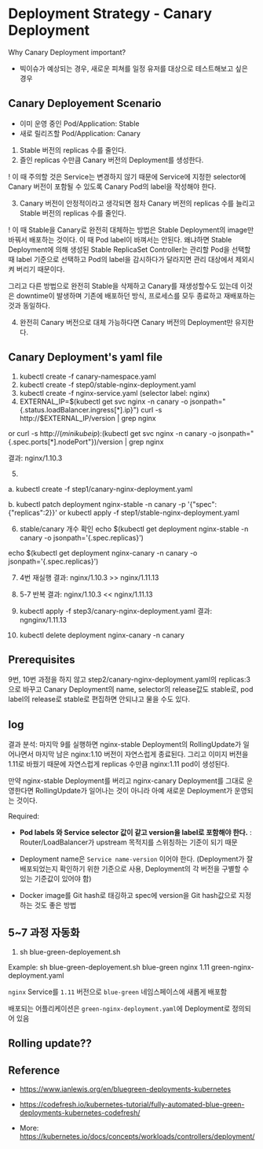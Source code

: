 # Deployment Strategy - Canary Deployment

Why Canary Deployment important?
- 빅이슈가 예상되는 경우, 새로운 피쳐를 일정 유저를 대상으로 테스트해보고 싶은 경우

## Canary Deployement Scenario

- 이미 운영 중인 Pod/Application: Stable
- 새로 릴리즈할 Pod/Application: Canary

1. Stable 버전의 replicas 수를 줄인다.
2. 즐인 replicas 수만큼 Canary 버전의 Deployment를 생성한다.

! 이 때 주의할 것은 Service는 변경하지 않기 때문에 Service에 지정한 selector에 Canary 버전이 포함될 수 있도록 Canary Pod의 label을 작성해야 한다.

3. Canary 버전이 안정적이라고 생각되면 점차 Canary 버전의 replicas 수를 늘리고 Stable 버전의 replicas 수를 줄인다.

! 이 때 Stable을 Canary로 완전히 대체하는 방법은 Stable Deployment의 image만 바꿔서 배포하는 것이다. 이 때 Pod label이 바껴서는 안된다. 왜냐하면 Stable Deployment에 의해 생성된 Stable ReplicaSet Controller는 관리할 Pod을 선택할 때 label 기준으로 선택하고 Pod의 label을 감시하다가 달라지면 관리 대상에서 제외시켜 버리기 때문이다.

그리고 다른 방법으로 완전히 Stable을 삭제하고 Canary를 재생성할수도 있는데 이것은 downtime이 발생하며 기존에 배포하던 방식, 프로세스를 모두 종료하고 재배포하는 것과 동일하다.

4. 완전히 Canary 버전으로 대체 가능하다면 Canary 버전의 Deployment만 유지한다. 

## Canary Deployment's yaml file

1. kubectl create -f canary-namespace.yaml
2. kubectl create -f step0/stable-nginx-deployment.yaml
3. kubectl create -f nginx-service.yaml (selector label: nginx)
4. EXTERNAL_IP=$(kubectl get svc nginx -n canary -o jsonpath="{.status.loadBalancer.ingress[*].ip}")
curl -s http://$EXTERNAL_IP/version | grep nginx

or curl -s http://$(minikube ip):$(kubectl get svc nginx -n canary -o jsonpath="{.spec.ports[*].nodePort"})/version | grep nginx

결과: nginx/1.10.3

5. 
a. kubectl create -f step1/canary-nginx-deployment.yaml

b. kubectl patch deployment nginx-stable -n canary -p '{"spec":{"replicas":2}}'
or kubectl apply -f step1/stable-nginx-deployment.yaml

6. stable/canary 개수 확인
echo $(kubectl get deployment nginx-stable -n canary -o jsonpath='{.spec.replicas}')

echo $(kubectl get deployment nginx-canary -n canary -o jsonpath='{.spec.replicas}')

7. 4번 재실행
결과: nginx/1.10.3 >> nginx/1.11.13

8. 5-7 반복
결과: nginx/1.10.3 << nginx/1.11.13

9. kubectl apply -f step3/canary-nginx-deployment.yaml
결과: ngnginx/1.11.13

10. kubectl delete deployment nginx-canary -n canary

## Prerequisites
9번, 10번 과정을 하지 않고 step2/canary-nginx-deployment.yaml의 replicas:3으로 바꾸고 Canary Deployment의 name, selector의 release값도 stable로, pod label의 release로 stable로 편집하면 안되냐고 물을 수도 있다.

<!-- 삭제예정 


그런데 이렇게 하면 편집하기 전에 생성된 canary 버전의 pod은 고아가 된다. 왜냐하면 편집된 deployement가 생성한 ReplicaSet Controller가 달라지고 다른 Pod을 replicas 수만큼 생성해서 관리할 것이기 때문이다. 그러면 Pod을 한번에 싹 다 지우고 다시 생성하는 것과 동일하며 downtime이 발생한다.
-->

## log
결과 분석:
마지막 9를 실행하면 nginx-stable Deployment의 RollingUpdate가 일어나면서 마지막 남은 nginx:1.10 버전이 자연스럽게 종료된다. 그리고 이미지 버전을 1.11로 바꿨기 때문에 자연스럽게 replicas 수만큼 nginx:1.11 pod이 생성된다. 

만약 nginx-stable Deployment를 버리고 nginx-canary Deployment를 그대로 운영한다면 RollingUpdate가 일어나는 것이 아니라 아예 새로운 Deployment가 운영되는 것이다.







Required:
- **Pod labels 와 Service selector 값이 같고 version을 label로 포함해야 한다.** : Router/LoadBalancer가 upstream 목적지를 스위칭하는 기준이 되기 때문
- Deployment name은 `Service name-version` 이어야 한다. (Deployment가 잘 배포되었는지 확인하기 위한 기준으로 사용, Deployment의 각 버전을 구별할 수 있는 기준값이 있어야 함)

- Docker image를 Git hash로 태깅하고 spec에 version을 Git hash값으로 지정하는 것도 좋은 방법

## 5~7 과정 자동화
1. sh blue-green-deployement.sh <namespace> <service-name> <new-version> <new-deployment-file-path>

Example:
sh blue-green-deployement.sh blue-green nginx 1.11 green-nginx-deployment.yaml

`nginx` Service를 `1.11` 버전으로 `blue-green` 네임스페이스에 새롭게 배포함

배포되는 어플리케이션은 `green-nginx-deployment.yaml`에 Deployment로 정의되어 있음



## Rolling update??


## Reference 
- https://www.ianlewis.org/en/bluegreen-deployments-kubernetes
- https://codefresh.io/kubernetes-tutorial/fully-automated-blue-green-deployments-kubernetes-codefresh/

- More: https://kubernetes.io/docs/concepts/workloads/controllers/deployment/